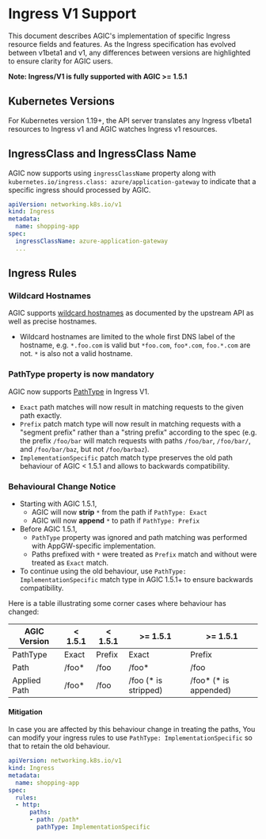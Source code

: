 # Ingress V1 Support

This document describes AGIC's implementation of specific Ingress resource fields and features.
As the Ingress specification has evolved between v1beta1 and v1, any differences between versions are highlighted to ensure clarity for AGIC users.

**Note: Ingress/V1 is fully supported with AGIC >= 1.5.1**

## Kubernetes Versions
For Kubernetes version 1.19+, the API server translates any Ingress v1beta1 resources to Ingress v1 and AGIC watches Ingress v1 resources.

## IngressClass and IngressClass Name

AGIC now supports using `ingressClassName` property along with `kubernetes.io/ingress.class: azure/application-gateway` to indicate that a specific ingress should processed by AGIC.

```yaml
apiVersion: networking.k8s.io/v1
kind: Ingress
metadata:
  name: shopping-app
spec:
  ingressClassName: azure-application-gateway
  ...
```

## Ingress Rules

### Wildcard Hostnames
AGIC supports [wildcard hostnames](https://kubernetes.io/docs/concepts/services-networking/ingress/#hostname-wildcards) as documented by the upstream API as well as precise hostnames.
* Wildcard hostnames are limited to the whole first DNS label of the hostname, e.g. `*.foo.com` is valid but `*foo.com`, `foo*.com`, `foo.*.com` are not.
`*` is also not a valid hostname.

### PathType property is now mandatory

AGIC now supports [PathType](https://kubernetes.io/docs/concepts/services-networking/ingress/#path-types) in Ingress V1.
* `Exact` path matches will now result in matching requests to the given path exactly.
* `Prefix` patch match type will now result in matching requests with a "segment prefix" rather than a "string prefix" according to the spec (e.g. the prefix `/foo/bar` will match requests with paths `/foo/bar`, `/foo/bar/`, and `/foo/bar/baz`, but not `/foo/barbaz`).
* `ImplementationSpecific` patch match type preserves the old path behaviour of AGIC < 1.5.1 and allows to backwards compatibility.

### Behavioural Change Notice
* Starting with AGIC 1.5.1,
    * AGIC will now **strip** `*` from the path if `PathType: Exact`
    * AGIC will now **append** `*` to path if `PathType: Prefix`
* Before AGIC 1.5.1,
    * `PathType` property was ignored and path matching was performed with AppGW-specific implementation.
    * Paths prefixed with `*` were treated as `Prefix` match and without were treated as `Exact` match.
* To continue using the old behaviour, use `PathType: ImplementationSpecific` match type in AGIC 1.5.1+ to ensure backwards compatibility.

Here is a table illustrating some corner cases where behaviour has changed:

| AGIC Version | < 1.5.1 | < 1.5.1 | >= 1.5.1 | >= 1.5.1 |
| - | - | - | - | - |
| PathType | Exact | Prefix | Exact | Prefix |
| Path | /foo* | /foo | /foo* | /foo |
| Applied Path | /foo* | /foo | /foo (* is stripped) | /foo* (* is appended) |

#### Mitigation
In case you are affected by this behaviour change in treating the paths, You can modify your ingress rules to use `PathType: ImplementationSpecific` so that to retain the old behaviour.

```yaml
apiVersion: networking.k8s.io/v1
kind: Ingress
metadata:
  name: shopping-app
spec:
  rules:
  - http:
      paths:
      - path: /path*
        pathType: ImplementationSpecific
```